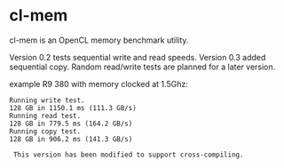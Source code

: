 # cl-mem

cl-mem is an OpenCL memory benchmark utility.

Version 0.2 tests sequential write and read speeds.
Version 0.3 added sequential copy.
Random read/write tests are planned for a later version.

example R9 380 with memory clocked at 1.5Ghz:

    Running write test.
    128 GB in 1150.1 ms (111.3 GB/s)
    Running read test.
    128 GB in 779.5 ms (164.2 GB/s)
    Running copy test.
    128 GB in 906.2 ms (141.3 GB/s)


 ` This version has been modified to support cross-compiling.`
